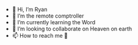 - 👋 Hi, I’m Ryan
- 👀 I’m the remote comptroller
- 🌱 I’m currently learning the Word
- 💞️ I’m looking to collaborate on Heaven on earth
- 📫 How to reach me 🌹

<!---
Me042589/Me042589 is a ✨ special ✨ repository because its `README.md` (this file) appears on your GitHub profile.
You can click the Preview link to take a look at your changes.
--->
